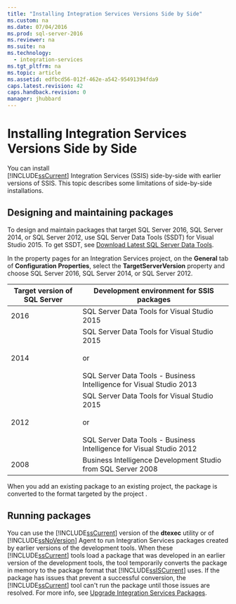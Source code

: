 ```yaml
---
title: "Installing Integration Services Versions Side by Side"
ms.custom: na
ms.date: 07/04/2016
ms.prod: sql-server-2016
ms.reviewer: na
ms.suite: na
ms.technology: 
  - integration-services
ms.tgt_pltfrm: na
ms.topic: article
ms.assetid: edfbcd56-012f-462e-a542-95491394fda9
caps.latest.revision: 42
caps.handback.revision: 0
manager: jhubbard
---
```

# Installing Integration Services Versions Side by Side
You can install   
      [!INCLUDE[ssCurrent](../../Topics/TopicNameContainA/tokens/ssCurrent_md.md)] Integration Services (SSIS) side-by-side with earlier versions of SSIS. This topic describes some limitations of side-by-side installations.  
  
## Designing and maintaining packages  
 To design and maintain packages that target SQL Server 2016, SQL Server 2014, or SQL Server 2012, use SQL Server Data Tools (SSDT) for Visual Studio 2015. To get SSDT, see [Download Latest SQL Server Data Tools](https://msdn.microsoft.com/library/mt204009.aspx).  
  
 In the property pages for an Integration Services project, on the **General** tab of **Configuration Properties**, select the **TargetServerVersion** property and choose SQL Server 2016, SQL Server 2014, or SQL Server 2012.  
  
|Target version of SQL Server|Development environment for SSIS packages|  
|----------------------------------|-----------------------------------------------|  
|2016|SQL Server Data Tools for Visual Studio 2015|  
|2014|SQL Server Data Tools for Visual Studio 2015<br /><br /> or<br /><br /> SQL Server Data Tools - Business Intelligence for Visual Studio 2013|  
|2012|SQL Server Data Tools for Visual Studio 2015<br /><br /> or<br /><br /> SQL Server Data Tools - Business Intelligence for Visual Studio 2012|  
|2008|Business Intelligence Development Studio from SQL Server 2008|  
  
 When you add an existing package to an existing project, the package is converted to the format targeted by the project .  
  
## Running packages  
 You can use the [!INCLUDE[ssCurrent](../../Topics/TopicNameContainA/tokens/ssCurrent_md.md)] version of the **dtexec** utility or of [!INCLUDE[ssNoVersion](../../Topics/TopicNameContainA/tokens/ssNoVersion_md.md)] Agent to run Integration Services packages created by earlier versions of the development tools. When these [!INCLUDE[ssCurrent](../../Topics/TopicNameContainA/tokens/ssCurrent_md.md)] tools load a package that was developed in an earlier version of the development tools, the tool temporarily converts the package in memory to the package format that [!INCLUDE[ssISCurrent](../../Topics/TopicNameContainA/tokens/ssISCurrent_md.md)] uses. If the package has issues that prevent a successful conversion, the [!INCLUDE[ssCurrent](../../Topics/TopicNameContainA/tokens/ssCurrent_md.md)] tool can't run the package until those issues are resolved. For more info, see [Upgrade Integration Services Packages](../../Topics/TopicNameNotContainA/Upgrade-Integration-Services-Packages.md).